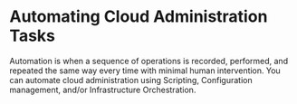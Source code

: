 # Automating Cloud Administration Tasks
Automation is when a sequence of operations is recorded, performed, and repeated the same way every time with minimal human intervention. You can automate cloud administration using Scripting, Configuration management, and/or Infrastructure Orchestration. 